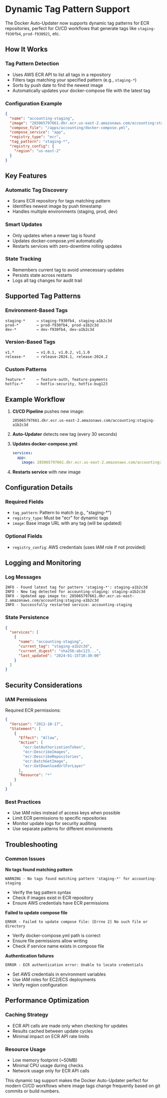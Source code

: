 # Dynamic Tag Pattern Support

The Docker Auto-Updater now supports dynamic tag patterns for ECR repositories, perfect for CI/CD workflows that generate tags like `staging-f930fb4`, `prod-f930921`, etc.

## How It Works

### Tag Pattern Detection

- Uses AWS ECR API to list all tags in a repository
- Filters tags matching your specified pattern (e.g., `staging-*`)
- Sorts by push date to find the newest image
- Automatically updates your docker-compose file with the latest tag

### Configuration Example

```json
{
  "name": "accounting-staging",
  "image": "285065797661.dkr.ecr.us-east-2.amazonaws.com/accounting:staging-f930fb4",
  "compose_file": "/apps/accounting/docker-compose.yml",
  "compose_service": "app",
  "registry_type": "ecr",
  "tag_pattern": "staging-*",
  "registry_config": {
    "region": "us-east-2"
  }
}
```

## Key Features

### Automatic Tag Discovery

- Scans ECR repository for tags matching pattern
- Identifies newest image by push timestamp
- Handles multiple environments (staging, prod, dev)

### Smart Updates

- Only updates when a newer tag is found
- Updates docker-compose.yml automatically
- Restarts services with zero-downtime rolling updates

### State Tracking

- Remembers current tag to avoid unnecessary updates
- Persists state across restarts
- Logs all tag changes for audit trail

## Supported Tag Patterns

### Environment-Based Tags

```text
staging-*     → staging-f930fb4, staging-a1b2c3d
prod-*        → prod-f930fb4, prod-a1b2c3d
dev-*         → dev-f930fb4, dev-a1b2c3d
```

### Version-Based Tags

```text
v1.*          → v1.0.1, v1.0.2, v1.1.0
release-*     → release-2024.1, release-2024.2
```

### Custom Patterns

```text
feature-*     → feature-auth, feature-payments
hotfix-*      → hotfix-security, hotfix-bug123
```

## Example Workflow

1. **CI/CD Pipeline** pushes new image:
   ```text
   285065797661.dkr.ecr.us-east-2.amazonaws.com/accounting:staging-a1b2c3d
   ```

2. **Auto-Updater** detects new tag (every 30 seconds)

3. **Updates docker-compose.yml**:
   ```yaml
   services:
     app:
       image: 285065797661.dkr.ecr.us-east-2.amazonaws.com/accounting:staging-a1b2c3d
   ```

4. **Restarts service** with new image

## Configuration Details

### Required Fields
- `tag_pattern`: Pattern to match (e.g., "staging-*")
- `registry_type`: Must be "ecr" for dynamic tags
- `image`: Base image URL with any tag (will be updated)

### Optional Fields
- `registry_config`: AWS credentials (uses IAM role if not provided)

## Logging and Monitoring

### Log Messages
```
INFO - Found latest tag for pattern 'staging-*': staging-a1b2c3d
INFO - New tag detected for accounting-staging: staging-a1b2c3d
INFO - Updated app image to: 285065797661.dkr.ecr.us-east-2.amazonaws.com/accounting:staging-a1b2c3d
INFO - Successfully restarted service: accounting-staging
```

### State Persistence
```json
{
  "services": [
    {
      "name": "accounting-staging",
      "current_tag": "staging-a1b2c3d",
      "current_digest": "sha256:abc123...",
      "last_updated": "2024-01-15T10:30:00"
    }
  ]
}
```

## Security Considerations

### IAM Permissions
Required ECR permissions:
```json
{
  "Version": "2012-10-17",
  "Statement": [
    {
      "Effect": "Allow",
      "Action": [
        "ecr:GetAuthorizationToken",
        "ecr:DescribeImages",
        "ecr:DescribeRepositories",
        "ecr:BatchGetImage",
        "ecr:GetDownloadUrlForLayer"
      ],
      "Resource": "*"
    }
  ]
}
```

### Best Practices
- Use IAM roles instead of access keys when possible
- Limit ECR permissions to specific repositories
- Monitor update logs for security auditing
- Use separate patterns for different environments

## Troubleshooting

### Common Issues

**No tags found matching pattern**
```
WARNING - No tags found matching pattern 'staging-*' for accounting-staging
```
- Verify the tag pattern syntax
- Check if images exist in ECR repository
- Ensure AWS credentials have ECR permissions

**Failed to update compose file**
```
ERROR - Failed to update compose file: [Errno 2] No such file or directory
```
- Verify docker-compose.yml path is correct
- Ensure file permissions allow writing
- Check if service name exists in compose file

**Authentication failures**
```
ERROR - ECR authentication error: Unable to locate credentials
```
- Set AWS credentials in environment variables
- Use IAM roles for EC2/ECS deployments
- Verify region configuration

## Performance Optimization

### Caching Strategy
- ECR API calls are made only when checking for updates
- Results cached between update cycles
- Minimal impact on ECR API rate limits

### Resource Usage
- Low memory footprint (~50MB)
- Minimal CPU usage during checks
- Network usage only for ECR API calls

This dynamic tag support makes the Docker Auto-Updater perfect for modern CI/CD workflows where image tags change frequently based on git commits or build numbers.
